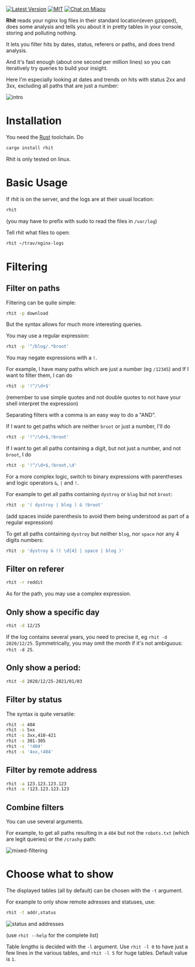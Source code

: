 
[![Latest Version][s1]][l1] [![MIT][s2]][l2] [![Chat on Miaou][s3]][l3]

[s1]: https://img.shields.io/crates/v/rhit.svg
[l1]: https://crates.io/crates/rhit

[s2]: https://img.shields.io/badge/license-MIT-blue.svg
[l2]: LICENSE

[s3]: https://miaou.dystroy.org/static/shields/room.svg
[l3]: https://miaou.dystroy.org/3768?rust


**Rhit** reads your nginx log files in their standard location(even gzipped), does some analysis and tells you about it in pretty tables in your console, storing and polluting nothing.

It lets you filter hits by dates, status, referers or paths, and does trend analysis.

And it's fast enough (about one second per million lines) so you can iteratively try queries to build your insight.

Here I'm especially looking at dates and trends on hits with status 2xx and 3xx, excluding all paths that are just a number:

![intro](doc/intro.png)

# Installation

You need the [Rust](https://rustup.rs) toolchain. Do

```bash
cargo install rhit
```

Rhit is only tested on linux.

# Basic Usage

If rhit is on the server, and the logs are at their usual location:

```bash
rhit
```

(you may have to prefix with sudo to read the files in `/var/log`)

Tell rhit what files to open:

```bash
rhit ~/trav/nginx-logs
```

# Filtering

## Filter on paths

Filtering can be quite simple:

```bash
rhit -p download
```

But the syntax allows for much more interesting queries.

You may use a regular expression:

```bash
rhit -p '^/blog/.*broot'
```

You may negate expressions with a `!`.

For example, I have many paths which are just a number (eg `/12345`) and If I want to filter them, I can do

```bash
rhit -p '!^/\d+$'
```
(remember to use simple quotes and not double quotes to not have your shell interpret the expression)

Separating filters with a comma is an easy way to do a "AND".

If I want to get paths which are neither `broot` or just a number, I'll do

```bash
rhit -p '!^/\d+$,!broot'
```

If I want to get all paths containing a digit, but not just a number, and not `broot`, I do

```bash
rhit -p '!^/\d+$,!broot,\d'
```

For a more complex logic, switch to binary expressions with parentheses and logic operators `&`, `|` and `!`.

For example to get all paths containing `dystroy` or `blog`  but not `broot`:

```bash
rhit -p '( dystroy | blog ) & !broot'
```

(add spaces inside parenthesis to avoid them being understood as part of a regular expression)

To get all paths containing `dystroy` but neither `blog`, nor `space` nor any 4 digits numbers:

```bash
rhit -p 'dystroy & !( \d{4} | space | blog )'
```

## Filter on referer

```bash
rhit -r reddit
```

As for the path, you may use a complex expression.

## Only show a specific day

```bash
rhit -d 12/25
```
If the log contains several years, you need to precise it, eg `rhit -d 2020/12/25`.
Symmetrically, you may omit the month if it's not ambiguous: `rhit -d 25`.

## Only show a period:

```bash
rhit -d 2020/12/25-2021/01/03
```

## Filter by status

The syntax is quite versatile:

```bash
rhit -s 404
rhit -s 5xx
rhit -s 3xx,410-421
rhit -s 301-305
rhit -s '!404'
rhit -s '4xx,!404'
```

## Filter by remote address

```bash
rhit -a 123.123.123.123
rhit -a !123.123.123.123
```

## Combine filters

You can use several arguments.

For example, to get all paths resulting in a `404` but not the `robots.txt` (which are legit queries) or the `/crashy` path:

![mixed-filtering](doc/mixed-filter.png)

# Choose what to show

The displayed tables (all by default) can be chosen with the `-t` argument.

For example to only show remote adresses and statuses, use:

```bash
rhit -t addr,status
```

![status and addresses](doc/tables-choice.png)

(use `rhit --help` for the complete list)

Table *lengths* is decided with the `-l` argument. Use `rhit -l 0` to have just a few lines in the various tables, and `rhit -l 5` for huge tables. Default value is `1`.


